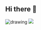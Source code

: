 ## Hi there 👋
![drawing](https://4595-152-59-147-101.ngrok-free.app/log/blabla5)
 <img src="https://skillicons.dev/icons?i=c,cpp,cs,java,python,php,jquery,js,ts,go,rust,terraform,threejs">
<!--
**prince-tit/prince-tit** is a ✨ _special_ ✨ repository because its `README.md` (this file) appears on your GitHub profile.

Here are some ideas to get you started:

- 🔭 I’m currently working on ...
- 🌱 I’m currently learning ...
- 👯 I’m looking to collaborate on ...
- 🤔 I’m looking for help with ...
- 💬 Ask me about ...
- 📫 How to reach me: ...
- 😄 Pronouns: ...
- ⚡ Fun fact: ...
-->
